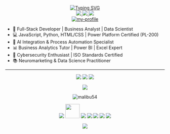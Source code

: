 <p align="center">
  <a href="https://github.com/malibu54">
    <img src="https://readme-typing-svg.demolab.com?font=Fira+Code&duration=2000&pause=1000&vCenter=true&multiline=true&random=false&width=550&height=130&lines=Oriana+Galindez;IT+Student+|+Teacher+of+(TICs)" alt="Typing SVG">
  </a>
  <br>
  <a href="https://www.linkedin.com/in/orianasoledad/">
    <img src="https://img.shields.io/badge/-Linkedin-blue?logo=linkedin&logoColor=white">
  </a>
     <a href="https://orianasoledadg.netlify.app/">
       <img src="https://img.shields.io/badge/-Portfolio-violet?logo=linkedin&logoColor=white">
  </a>
  <a href="https://behance.net/malibu54">
    <img src="https://img.shields.io/badge/-Behance-blue?logo=linkedin&logoColor=white">
  </a>
  <br>
  <a href="https://github.com/malibu54">
    <img src="https://github-stats-alpha.vercel.app/api?username=malibu54&cc=013&tc=fff&ic=0bf&bc=013" alt="my-profile">
  </a>
<!--   <picture>
    <img alt="github contribution grid snake animation" src=" ">
  </picture> -->
</p>


* 🚀 Full-Stack Developer | Business Analyst | Data Scientist <br>
* 💻 JavaScript, Python, HTML/CSS | Power Platform Certified (PL-200) <br>
* 🤖 AI Integration & Process Automation Specialist <br>
* 📊 Business Analytics Tutor | Power BI | Excel Expert <br>
* 🔐 Cybersecurity Enthusiast | ISO Standards Certified <br>
* 📚 Neuromarketing & Data Science Practitioner <br>


<hr>

<p align="center">
  <img src="http://github-profile-summary-cards.vercel.app/api/cards/profile-details?username=malibu54&theme=algolia">
  <img src="http://github-profile-summary-cards.vercel.app/api/cards/repos-per-language?username=malibu54&theme=algolia">
  <img src="http://github-profile-summary-cards.vercel.app/api/cards/most-commit-language?username=malibu54&theme=algolia">
</p>
<p align="center">
  <img src="https://github-readme-stats.vercel.app/api?username=malibu54&show_icons=true&theme=radical">
</p>
<p align="center"> <img src="https://komarev.com/ghpvc/?username=malibu54&label=Profile%20views&color=0e75b6&style=flat" alt="malibu54" /> </p>

<p align="center">
  <img src="https://skillicons.dev/icons?i=py">
  <img width=45px src="https://cdn-icons-png.flaticon.com/512/4492/4492311.png">
  <img src="https://skillicons.dev/icons?i=git">
  <img src="https://skillicons.dev/icons?i=html">
  <img src="https://skillicons.dev/icons?i=css">
  <img src="https://skillicons.dev/icons?i=js">
  <img src="https://skillicons.dev/icons?i=linux">
  
</p>

<p align="center"><img src="https://github-profile-trophy.vercel.app/?username=malibu54&theme=onedark&row=1&column=7&no-frame=true&no-bg=true" /></p>
